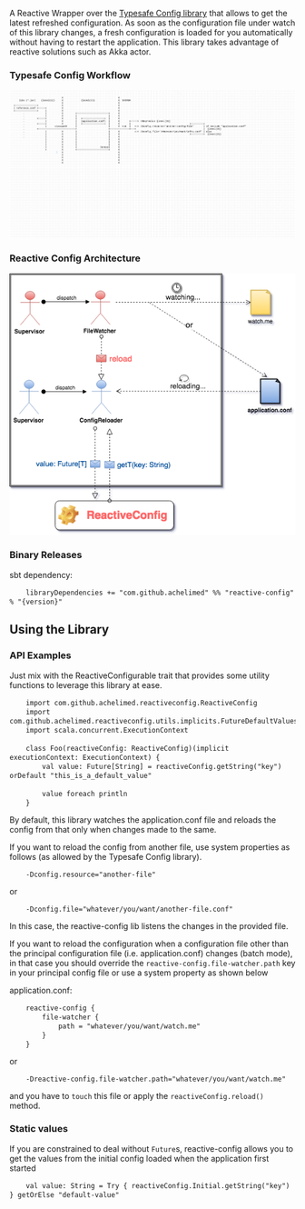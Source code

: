 A Reactive Wrapper over the [Typesafe Config library](https://github.com/typesafehub/config) that allows to get the latest refreshed configuration. As soon as the configuration file under watch of this library changes, a fresh configuration is loaded for you
automatically without having to restart the application. This library takes advantage of reactive solutions such as Akka actor.

### Typesafe Config Workflow
![tsc-workflow](assets/images/tsc-workflow.png)

### Reactive Config Architecture
![reactive-config](assets/images/reactive-config-architecture.png)

### Binary Releases

sbt dependency:

        libraryDependencies += "com.github.achelimed" %% "reactive-config" % "{version}"
    
## Using the Library

### API Examples
Just mix with the ReactiveConfigurable trait that provides some utility functions to leverage this library at ease.
        
        import com.github.achelimed.reactiveconfig.ReactiveConfig
        import com.github.achelimed.reactiveconfig.utils.implicits.FutureDefaultValues._
        import scala.concurrent.ExecutionContext
        
        class Foo(reactiveConfig: ReactiveConfig)(implicit executionContext: ExecutionContext) {
            val value: Future[String] = reactiveConfig.getString("key") orDefault "this_is_a_default_value"
        
            value foreach println
        }


By default, this library watches the application.conf file and reloads the config from that only when changes made to the same.

If you want to reload the config from another file, use system properties as follows
(as allowed by the Typesafe Config library).
        
        -Dconfig.resource="another-file"
or

        -Dconfig.file="whatever/you/want/another-file.conf"
        
In this case, the reactive-config lib listens the changes in the provided file.

If you want to reload the configuration when a configuration file other than the principal configuration file (i.e. application.conf) changes (batch mode),
in that case you should override the `reactive-config.file-watcher.path` key in your principal config file or use a system property as shown below

application.conf:

        reactive-config {
            file-watcher {
                path = "whatever/you/want/watch.me"
            }
        }
        
or
    
        -Dreactive-config.file-watcher.path="whatever/you/want/watch.me"

and you have to `touch` this file or apply the `reactiveConfig.reload()` method.
        
    
### Static values
If you are constrained to deal without `Future`s, reactive-config allows you to get the values
from the initial config loaded when the application first started

        val value: String = Try { reactiveConfig.Initial.getString("key") } getOrElse "default-value"
